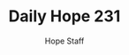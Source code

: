 ---
image: /assets/img/daily-hope-default-artwork.png
title: Daily Hope 231
number: 231
categories:
  - Daily Hope
author: Hope Staff
notes: Daily Hope 231
embed: >-
  <iframe src="https://open.spotify.com/embed/episode/7GC5lA7xyNSvxRd9YhwPkC?utm_source=generator" width="400px" height="102px" frameborder=“0" scrolling=“no”></iframe>
---